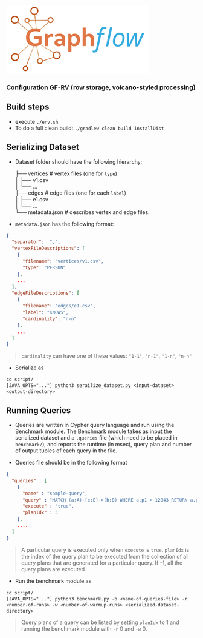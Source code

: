 <img src="docs/img/graphflow.png" height="181px" weight="377">

### Configuration GF-RV (row storage, volcano-styled processing)

Build steps
-----------------
* execute `./env.sh`
* To do a full clean build: `./gradlew clean build installDist`

Serializing Dataset
-----------------
* Dataset folder should have the following hierarchy:


    ├── vertices             # vertex files (one for `type`)  
    │   ├── v1.csv  
    │   └── ...  
    ├── edges                # edge files (one for each `label`)  
    │   ├── e1.csv  
    │   └── ...  
    └── metadata.json        # describes vertex and edge files.  

* `metadata.json` has the following format: 
```json
{
  "separator":  ",",
  "vertexFileDescriptions": [
    {
      "filename": "vertices/v1.csv",
      "type": "PERSON" 
    },
    ...
  ],
  "edgeFileDescriptions": [
    {
      "filename": "edges/e1.csv",
      "label": "KNOWS",
      "cardinality": "n-n"
    },
    ...
  ]
}
```
> `cardinality` can have one of these values: `"1-1"`, `"n-1"`, `"1-n"`, `"n-n"`

* Serialize as
```shell script
cd script/
[JAVA_OPTS="..."] python3 serailize_dataset.py <input-dataset> <output-directory>
```

Running Queries
-----------------
* Queries are written in Cypher query language and run using the Benchmark module. The Benchmark module takes as input the serialized dataset and a `.queries` file (which need to be placed in `benchmark/`), and reports the runtime (in msec), query plan and number of output tuples of each query in the file. 

* Queries file should be in the following format
```json
{
  "queries" : [
    {
      "name" : "sample-query",
      "query" : "MATCH (a:A)-[e:E]->(b:B) WHERE a.p1 > 12843 RETURN a.p2, b.p3",
      "execute" : "true",
      "planIdx" : 3
    }, 
    ....
  ]
}
```
> A particular query is executed only when `execute` is `true`.
> `planIdx` is the index of the query plan to be executed from the collection of all query plans that are generated for a particular query. If -1, all the query plans are executed.

* Run the benchmark module as
```shell script
cd script/
[JAVA_OPTS="..."] python3 benchmark.py -b <name-of-queries-file> -r <number-of-runs> -w <number-of-warmup-runs> <serialized-dataset-directory>
```
> Query plans of a query can be listed by setting `planIdx` to 1 and running the benchmark module with `-r` 0 and `-w` 0.




